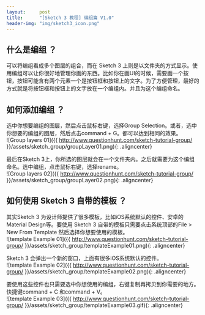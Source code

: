 ```yaml
---
layout:     post
title:      "[Sketch 3 教程] 编组篇 V1.0"
header-img: "img/sketch3_icon.png"
---
```


## 什么是编组 ？
可以将编组看成多个图层的组合，而在 Sketch 3 上则是以文件夹的方式显示。使用编组可以让你很好地管理你画的东西。比如你在画UI的时候，需要画一个按钮，按钮可能含有两个元素一个是按钮框和按钮上的文字。为了方便管理，最好的方式就是将按钮框和按钮上的文字放在一个编组内。并且为这个编组命名。

## 如何添加编组 ？
选中你想要编组的图层，然后点击鼠标右键，选择Group Selection。或者，选中你想要的编组的图层，然后点击command + G。都可以达到相同的效果。<br/>
![Group layers 01]({{ http://www.questionhunt.com/sketch-tutorial-group/ }}/assets/sketch_group/groupLayer01.png){: .aligncenter}<br/>

最后在Sketch 3上，你所选的图层就会在一个文件夹内。之后就需要为这个编组命名。选中编组，点击鼠标右键，选择rename。<br/>
![Group layers 02]({{ http://www.questionhunt.com/sketch-tutorial-group/ }}/assets/sketch_group/groupLayer02.png){: .aligncenter}<br/>

## 如何使用 Sketch 3 自带的模板 ？
其实Sketch 3 为设计师提供了很多模板，比如iOS系统默认的控件、安卓的Material Design等。要使用 Sketch 3 自带的模板只需要点击系统顶部的File > New From Template  然后选择你想要使用的模板。 <br/>
![template Example 01]({{ http://www.questionhunt.com/sketch-tutorial-group/ }}/assets/sketch_group/templateExample01.png){: .aligncenter}<br/>

Sketch 3 会弹出一个新的窗口，上面有很多iOS系统默认的控件。<br/>
![template Example 02]({{ http://www.questionhunt.com/sketch-tutorial-group/ }}/assets/sketch_group/templateExample02.png){: .aligncenter}<br/>

要使用这些控件也只需要选中你想使用的编组，右键复制再拷贝到你需要的地方。快捷键command + C 和command + V。<br/>
![template Example 03]({{ http://www.questionhunt.com/sketch-tutorial-group/ }}/assets/sketch_group/templateExample03.gif){: .aligncenter}<br/>
